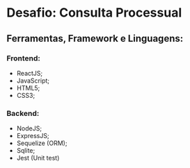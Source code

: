 # Desafio: Consulta Processual

## Ferramentas, Framework e Linguagens:

### Frontend:
- ReactJS;
- JavaScript;
- HTML5;
- CSS3;

### Backend:
 - NodeJS;
- ExpressJS;
- Sequelize (ORM);
- Sqlite;
- Jest (Unit test)
